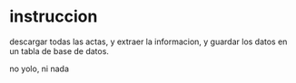 # instruccion
descargar todas las actas, 
y extraer la informacion, 
y guardar los datos en un tabla de base de datos.


no yolo, ni nada